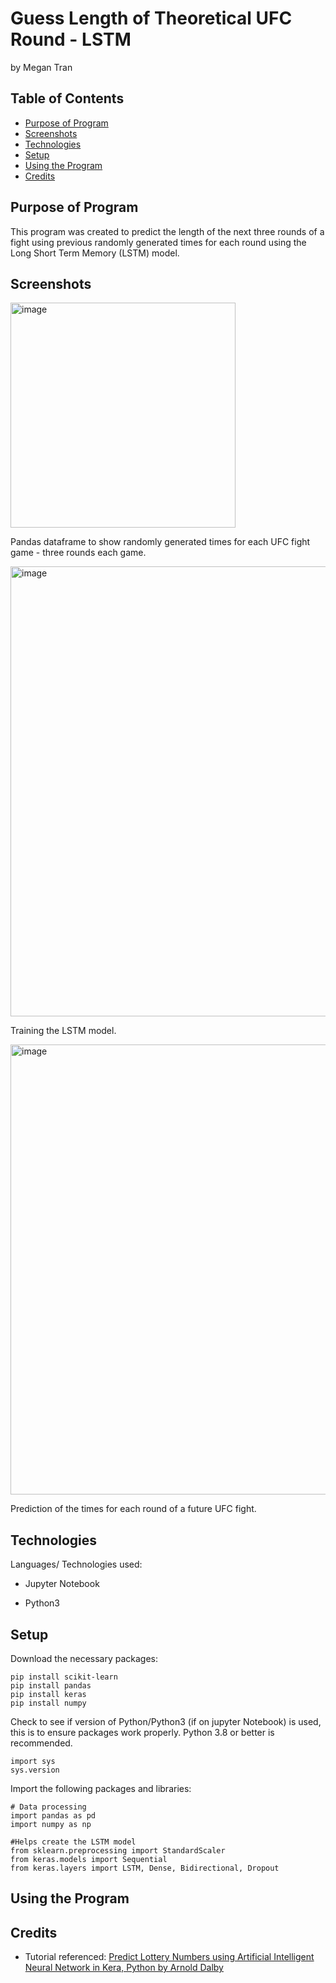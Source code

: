# Guess Length of Theoretical UFC Round - LSTM
by Megan Tran

## Table of Contents
* [Purpose of Program](#Purpose-of-program)
* [Screenshots](#screenshots)
* [Technologies](#technologies)
* [Setup](#setup)
* [Using the Program](#Using-the-Program)
* [Credits](#Credits)

## Purpose of Program

This program was created to predict the length of the next three rounds of a fight using previous randomly generated times for each round using the Long Short Term Memory (LSTM) model. 

## Screenshots

<img width="360" alt="image" src="https://github.com/Sonicdaheghod/Long-Short-Term-Memory-LSTM-_Practice/assets/68253811/10d59077-2498-44eb-8cec-50be04152140">

Pandas dataframe to show randomly generated times for each UFC fight game - three rounds each game.

<img width="720" alt="image" src="https://github.com/Sonicdaheghod/Long-Short-Term-Memory-LSTM-_Practice/assets/68253811/5f4af440-844a-4fde-802e-513c38653bbf">

Training the LSTM model.

<img width="720" alt="image" src="https://github.com/Sonicdaheghod/Long-Short-Term-Memory-LSTM-_Practice/assets/68253811/685bd00b-d19d-4fc8-8cbb-c40b1d7cc507">

Prediction of the times for each round of a future UFC fight. 

## Technologies
Languages/ Technologies used:

* Jupyter Notebook

* Python3

## Setup

Download the necessary packages:
```
pip install scikit-learn
pip install pandas
pip install keras
pip install numpy
```
Check to see if version of Python/Python3 (if on jupyter Notebook) is used, this is to ensure packages work properly. Python 3.8 or better is recommended.

```
import sys
sys.version
```

Import the following packages and libraries:

```
# Data processing
import pandas as pd
import numpy as np

#Helps create the LSTM model
from sklearn.preprocessing import StandardScaler
from keras.models import Sequential
from keras.layers import LSTM, Dense, Bidirectional, Dropout

```
  
## Using the Program

## Credits

* Tutorial referenced: [Predict Lottery Numbers using Artificial Intelligent Neural Network in Kera, Python by Arnold Dalby](https://youtu.be/vN_EuIfD42g)


